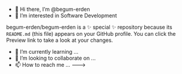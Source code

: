 - 👋 Hi there, I’m @begum-erden
- 👀 I’m interested in Software Development



begum-erden/begum-erden is a ✨ special ✨ repository because its `README.md` (this file) appears on your GitHub profile.
You can click the Preview link to take a look at your changes.
- 🌱 I’m currently learning ...
- 💞️ I’m looking to collaborate on ...
- 📫 How to reach me ...
--->
